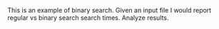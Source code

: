 This is an example of binary search. Given an input file I would report regular vs binary search search times. Analyze results.